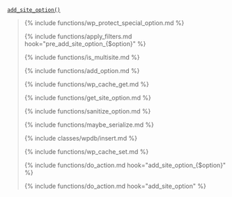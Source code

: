 <p><code><a href="https://developer.wordpress.org/reference/functions/add_site_option/">add_site_option()</a></code></p>

<blockquote>

{% include functions/wp_protect_special_option.md %}

{% include functions/apply_filters.md hook="pre_add_site_option_{$option}" %}

{% include functions/is_multisite.md %}

{% include functions/add_option.md %}

{% include functions/wp_cache_get.md %}

{% include functions/get_site_option.md %}

{% include functions/sanitize_option.md %}

{% include functions/maybe_serialize.md %}

{% include classes/wpdb/insert.md %}

{% include functions/wp_cache_set.md %}

{% include functions/do_action.md hook="add_site_option_{$option}" %}

{% include functions/do_action.md hook="add_site_option" %}

</blockquote>
